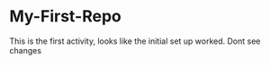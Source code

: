 # My-First-Repo
This is the first activity, looks like the initial set up worked. 
Dont see changes
